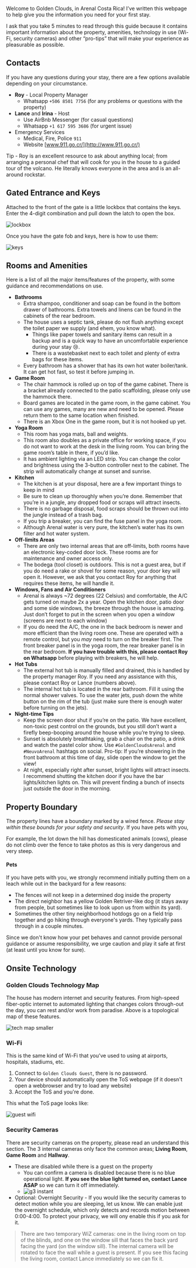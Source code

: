 Welcome to Golden Clouds, in Arenal Costa Rica! I’ve written this webpage to help give you the information you need for your first stay.

I ask that you take 5 minutes to read through this guide because it contains important information about the property, amenities, technology in use (Wi-Fi, security cameras) and other “pro-tips” that will make your experience as pleasurable as possible.

## Contacts

If you have any questions during your stay, there are a few options available depending on your circumstance.

*   **Roy** - Local Property Manager
    *   Whatsapp `+506 8501 7756` (for any problems or questions with the property)
*   **Lance** and **Irina** - Host
    *   Use AirBnb Messenger (for casual questions)
    *   Whatsapp `+1 617 595 3686` (for urgent issue)
*   Emergency Services
    *  Medical, Fire, Police `911`
    *  Website [www.911.go.cr/](http://www.911.go.cr/)

Tip - Roy is an excellent resource to ask about anything local; from arranging a personal chef that will cook for you in the house to a guided tour of the volcano. He literally knows everyone in the area and is an all-around rockstar. 

## Gated Entrance and Keys

Attached to the front of the gate is a little lockbox that contains the keys. Enter the 4-digit combination and pull down the latch to open the box.

![lockbox](https://dvlup.com//wp-content/uploads/2022/05/Key-Lockbox-Instructions-1024x770.png)

Once you have the gate fob and keys, here is how to use them:

![keys](https://dvlup.com//wp-content/uploads/2022/05/FobAndKeyInstructions.png)

## Rooms and Amenities

Here is a list of all the major items/features of the property, with some guidance and recommendations on use.

* **Bathrooms**
  *   Extra shampoo, conditioner and soap can be found in the bottom drawer of bathrooms. Extra towels and linens can be found in the cabinets of the rear bedroom.
  *   The house uses a septic tank, please do not flush anything except the toilet paper we supply (and ehem, you know what).
      *   Things like paper towels and sanitary items can result in a backup and is a quick way to have an uncomfortable experience during your stay 😢.
      *   There is a wastebasket next to each toilet and plenty of extra bags for these items.
  *   Every bathroom has a shower that has its own hot water boiler/tank. It can get hot fast, so test it before jumping in.
* **Game Room**
  *   The chair hammock is rolled up on top of the game cabinet. There is a bracket already connected to the patio scaffolding, please only use the hammock there.
  *   Board games are located in the game room, in the game cabinet. You can use any games, many are new and need to be opened. Please return them to the same location when finished.
  *   There is an Xbox One in the game room, but it is not hooked up yet.
* **Yoga Room**
  *   This room has yoga mats, ball and weights.
  *   This room also doubles as a private office for working space, if you do not want to work at the desk in the living room. You can bring the game room’s table in there, if you’d like.
  *   It has ambient lighting via an LED strip. You can change the color and brightness using the 3-button controller next to the cabinet. The strip will automatically change at sunset and sunrise.
* **Kitchen**
  *   The kitchen is at your disposal, here are a few important things to keep in mind
  *   Be sure to clean up thoroughly when you’re done. Remember that you’re in a jungle, any dropped food or scraps will attract insects.
  *   There is no garbage disposal, food scraps should be thrown out into the jungle instead of a trash bag.
  *   If you trip a breaker, you can find the fuse panel in the yoga room.
  *   Although Arenal water is very pure, the kitchen’s water has its own filter and hot water system.
* **Off-limits Areas**
  *   There are only two internal areas that are off-limits, both rooms have an electronic key-coded door lock. These rooms are for maintenance and owner access only.
  *   The bodega (tool closet) is outdoors. This is not a guest area, but if you do need a rake or shovel for some reason, your door key will open it. However, we ask that you contact Roy for anything that requires these items, he will handle it.
* **Windows, Fans and Air Conditioners**
  *   Arenal is always ~72 degrees (22 Celsius) and comfortable, the A/C gets turned on maybe 2x a year. Open the kitchen door, patio door and some side windows, the breeze through the house is amazing. Just don’t forget to put in the screen when you open a window (screens are next to each window)
  *   If you do need the A/C, the one in the back bedroom is newer and more efficient than the living room one. These are operated with a remote control, but you _may_ need to turn on the breaker first. The front breaker panel is in the yoga room, the rear breaker panel is in the rear bedroom. **If you have trouble with this, please contact Roy on Whatsapp** before playing with breakers, he will help.
* **Hot Tubs**
  *   The external hot tub is manually filled and drained, this is handled by the property manager Roy. If you need any assistance with this, please contact Roy or Lance (numbers above).
  *   The internal hot tub is located in the rear bathroom. Fill it using the normal shower valves. To use the water jets, push down the white button on the rim of the tub (just make sure there is enough water before turning on the jets).
* **Night-time Tips**
  *   Keep the screen door shut if you’re on the patio. We have excellent, non-toxic pest control on the grounds, but you still don’t want a firefly beep-booping around the house while you’re trying to sleep.
  *   Sunset is absolutely breathtaking, grab a chair on the patio, a drink and watch the pastel color show. Use `#GoldenCloudsArenal` and `#NeuvoArenal` hashtags on social. Pro-tip: If you’re showering in the front bathroom at this time of day, slide open the window to get the view!
  *   At night, especially right after sunset, bright lights will attract insects. I recommend shutting the kitchen door if you have the bar lights/kitchen lights on. This will prevent finding a bunch of insects just outside the door in the morning.

## Property Boundary

The property lines have a boundary marked by a wired fence. _Please stay within these bounds for your safety and security_. If you have pets with you, 

For example, the lot down the hill has domesticated animals (cows), please do not climb over the fence to take photos as this is very dangerous and very steep.

#### Pets 

If you have pets with you, we strongly recommend initially putting them on a leach while out in the backyard for a few reasons:

* The fences will not keep in a determined dog inside the property
* The direct neighbor has a yellow Golden Retriver-like dog (it stays away from people, but sometimes like to look upon us from within its yard).
* Sometimes the other tiny neighborhood hotdogs go on a field trip together and go hiking through everyone's yards. They typically pass through in a couple minutes.

Since we don't know how your pet behaves and cannot provide personal guidance or assume responsibility, we urge caution and play it safe at first (at least until you know for sure).

## Onsite Technology

### Golden Clouds Technology Map

The house has modern internet and security features. From high-speed fiber-optic internet to automated lighting that changes colors through-out the day, you can rest and/or work from paradise. Above is a topological map of these features.

![tech map smaller](https://user-images.githubusercontent.com/3520532/173123965-d574ac07-489b-4eac-bdef-5fd4691628f5.png)

### Wi-Fi

This is the same kind of Wi-Fi that you’ve used to using at airports, hospitals, stadiums, etc. 

1. Connect to `Golden Clouds Guest`, there is no password.
2. Your device should automatically open the ToS webpage (if it doesn't open a webbrowser and try to load any website)
3. Accept the ToS and you're done.

This what the ToS page looks like:

![guest wifi](https://user-images.githubusercontent.com/3520532/173122916-10271660-8cdf-4d39-8a6c-6cdf2537f3a4.png)

### Security Cameras

There are security cameras on the property, please read an understand this section. The 3 internal cameras only face the common areas; **Living Room**, **Game Room** and **Hallway**.

* These are disabled while there is a guest on the property
  * You can confirm a camera is disabled because there is no blue operational light. **If you see the blue light turned on, contact Lance ASAP** so we can turn it off immediately.
  * ![g3 instant](https://user-images.githubusercontent.com/3520532/173119017-314d9687-0a32-48be-b860-fb89e9156fd8.png) 
* Optional: Overnight Security - If you would like the security cameras to detect motion while you are sleeping, let us know. We can enable just the overnight schedule, which only detects and records motion between 0:00-4:00. To protect your privacy, we will ony enable this if you ask for it.

> There are two temporary WiZ cameras: one in the living room on top of the blinds,  and one on the window sill that faces the back yard facing the yard (on the window sill). The internal camera will be rotated to face the wall while a guest is present. If you see this facing the living room, contact Lance immediately so we can fix it.
